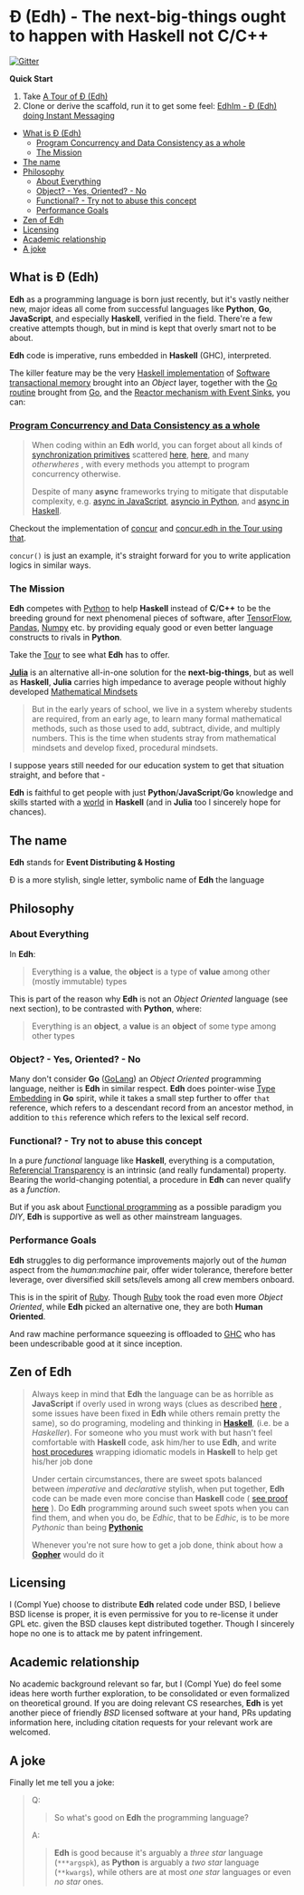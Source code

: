 # Đ (Edh) - The next-big-things ought to happen with Haskell not C/C++

[![Gitter](https://badges.gitter.im/e-wrks/community.svg)](https://gitter.im/e-wrks/community?utm_source=badge&utm_medium=badge&utm_campaign=pr-badge)

**Quick Start**

1. Take [A Tour of Đ (Edh)](./Tour/)
1. Clone or derive the scaffold, run it to get some feel:
   [EdhIm - Đ (Edh) doing Instant Messaging](https://github.com/e-wrks/edhim)

- [What is Đ (Edh)](#what-is-%c4%90-edh)
  - [Program Concurrency and Data Consistency as a whole](#program-concurrency-and-data-consistency-as-a-whole)
  - [The Mission](#the-mission)
- [The name](#the-name)
- [Philosophy](#philosophy)
  - [About Everything](#about-everything)
  - [Object? - Yes, Oriented? - No](#object---yes-oriented---no)
  - [Functional? - Try not to abuse this concept](#functional---try-not-to-abuse-this-concept)
  - [Performance Goals](#performance-goals)
- [Zen of Edh](#zen-of-edh)
- [Licensing](#licensing)
- [Academic relationship](#academic-relationship)
- [A joke](#a-joke)

## What is Đ (Edh)

**Edh** as a programming language is born just recently,
but it's vastly neither new, major ideas all come from successful languages
like **Python**, **Go**, **JavaScript**, and especially **Haskell**,
verified in the field. There're a few creative attempts though, but in mind
is kept that overly smart not to be about.

**Edh** code is imperative, runs embedded in **Haskell** (GHC), interpreted.

The killer feature may be the very
[Haskell implementation](http://hackage.haskell.org/package/stm)
of
[Software transactional memory](https://en.wikipedia.org/wiki/Software_transactional_memory)
brought into an _Object_ layer, together with the
[Go routine](./Tour/Readme.md#go-routine) brought from [Go](https://golang.org),
and the
[Reactor mechanism with Event Sinks](./Tour/Readme.md#event-sink--reactor--defer),
you can:

### [Program Concurrency and Data Consistency as a whole](./Tour/Readme.md#programming-concurrency-and-data-consistency-as-a-whole)

> When coding within an **Edh** world, you can forget about all kinds of
> [synchronization primitives](http://www.cs.columbia.edu/~hgs/os/sync.html)
> scattered
> [here](https://pubs.opengroup.org/onlinepubs/9699919799/basedefs/pthread.h.html),
> [here](https://golang.org/pkg/sync),
> and many _otherwheres_ , with every methods you attempt to program concurrency
> otherwise.
>
> Despite of many **async** frameworks trying to mitigate that disputable
> complexity, e.g.
> [async in JavaScript](https://caolan.github.io/async),
> [asyncio in Python](https://docs.python.org/3/library/asyncio.html),
> and [async in Haskell](http://hackage.haskell.org/package/async).

Checkout the implementation of
[concur](./edh_modules/batteries/root/concur.edh)
and [concur.edh in the Tour using that](./Tour/concur.edh).

`concur()` is just an example, it's straight forward for you to write
application logics in similar ways.

### The Mission

**Edh** competes with [Python](https://python.org) to help **Haskell**
instead of **C**/**C++** to be the breeding ground for next phenomenal
pieces of software, after [TensorFlow](https://tensorflow.org),
[Pandas](https://pandas.pydata.org/), [Numpy](https://numpy.org/) etc.
by providing equaly good or even better language constructs to rivals
in **Python**.

Take the [Tour](./Tour/) to see what **Edh** has to offer.

[**Julia**](https://julialang.org) is an alternative all-in-one solution
for the **next-big-things**, but as well as **Haskell**, **Julia** carries
high impedance to average people without highly developed
[Mathematical Mindsets](https://www.aft.org/ae/winter2018-2019/boaler)

> But in the early years of school, we live in a system whereby students
> are required, from an early age, to learn many formal mathematical methods,
> such as those used to add, subtract, divide, and multiply numbers.
> This is the time when students stray from mathematical mindsets and develop
> fixed, procedural mindsets.

I suppose years still needed for our education system to get that situation
straight, and before that -

**Edh** is faithful to get people with just **Python**/**JavaScript**/**Go**
knowledge and skills started with a [world](./Tour/Readme.md#world) in
**Haskell** (and in **Julia** too I sincerely hope for chances).

## The name

**Edh** stands for **Event Distributing & Hosting**

Đ is a more stylish, single letter, symbolic name of **Edh** the language

## Philosophy

### About Everything

In **Edh**:

> Everything is a **value**,
> the **object** is a type of **value** among other (mostly immutable)
> types

This is part of the reason why **Edh** is not an _Object Oriented_
language (see next section), to be contrasted with **Python**, where:

> Everything is an **object**,
> a **value** is an **object** of some type among other types

### Object? - Yes, Oriented? - No

Many don't consider **Go** ([GoLang](https://golang.org)) an
_Object Oriented_ programming language, neither is **Edh** in similar
respect. **Edh** does pointer-wise
[Type Embedding](https://go101.org/article/type-embedding.html)
in **Go** spirit, while it takes a small step further to offer `that`
reference, which refers to a descendant record from an ancestor
method, in addition to `this` reference which refers to the lexical
self record.

### Functional? - Try not to abuse this concept

In a pure _functional_ language like **Haskell**, everything is a computation,
[Referencial Transparency](https://wiki.haskell.org/Referential_transparency)
is an intrinsic (and really fundamental) property. Bearing the world-changing
potential, a procedure in **Edh** can never qualify as a _function_.

But if you ask about
[Functional programming](https://www.geeksforgeeks.org/functional-programming-paradigm/)
as a possible paradigm you _DIY_, **Edh** is supportive as well as
other mainstream languages.

### Performance Goals

**Edh** struggles to dig performance improvements majorly out of the
_human_ aspect from the _human:machine_ pair, offer wider tolerance,
therefore better leverage, over diversified skill sets/levels among
all crew members onboard.

This is in the spirit of [Ruby](https://www.ruby-lang.org/en/about).
Though [Ruby](https://www.ruby-lang.org) took the road even more
_Object Oriented_, while **Edh** picked an alternative one, they are
both **Human Oriented**.

And raw machine performance squeezing is offloaded to
[GHC](https://wiki.haskell.org/GHC) who has been undescribable good
at it since inception.

## Zen of Edh

> Always keep in mind that **Edh** the language can be as horrible as
> **JavaScript** if overly used in wrong ways (clues as described
> [here](https://medium.com/javascript-non-grata/the-top-10-things-wrong-with-javascript-58f440d6b3d8)
> , some issues have been fixed in **Edh** while others remain pretty
> the same), so do programing, modeling and thinking in
> [**Haskell**](https://www.haskell.org),
> (i.e. be a _Haskeller_). For someone who you must work with but
> hasn't feel comfortable with **Haskell** code, ask him/her to use
> **Edh**, and write
> [host procedures](./Tour#host-procedures)
> wrapping idiomatic models in **Haskell** to help get his/her job done
>
> Under certain circumstances, there are sweet spots balanced between
> _imperative_ and _declarative_ stylish, when put together, **Edh**
> code can be made even more concise than **Haskell** code (
> [see proof here](https://github.com/e-wrks/edhim#full-%C4%91-edh-code-95-loc)
> ). Do **Edh** programming around such sweet spots when you can find
> them, and when you do, be _Edhic_, that to be _Edhic_, is to be
> more _Pythonic_ than being
> [**Pythonic**](https://www.python.org/dev/peps/pep-0020)
>
> Whenever you're not sure how to get a job done, think about how a
> [**Gopher**](https://blog.golang.org/gopher) would do it

## Licensing

I (Compl Yue) choose to distribute **Edh** related code under BSD,
I believe BSD license is proper, it is even permissive for you
to re-license it under GPL etc. given the BSD clauses kept distributed
together. Though I sincerely hope no one is to attack me by patent
infringement.

## Academic relationship

No academic background relevant so far, but I (Compl Yue) do feel some
ideas here worth further exploration, to be consolidated or even
formalized on theoretical ground. If you are doing relevant CS
researches, **Edh** is yet another piece of friendly _BSD_ licensed
software at your hand, PRs updating information here, including
citation requests for your relevant work are welcomed.

## A joke

Finally let me tell you a joke:

> Q:
>
> > So what's good on **Edh** the programming language?
>
> A:
>
> > **Edh** is good because it's arguably a _three star_ language
> > (`***argspk`), as **Python** is arguably a _two star_ language
> > (`**kwargs`), while others are at most _one star_ languages or
> > even _no star_ ones.
